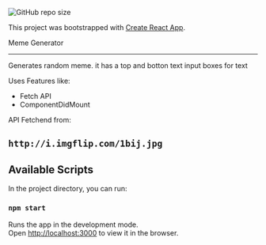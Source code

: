 ![GitHub repo size](https://img.shields.io/github/repo-size/zemchuks/meme-generator-react)


This project was bootstrapped with [Create React App](https://github.com/facebook/create-react-app).

Meme Generator

---

Generates random meme.  it has a top and botton text input boxes for text

Uses Features like:
- Fetch API
- ComponentDidMount

API Fetchend from:
## `http://i.imgflip.com/1bij.jpg`

## Available Scripts

In the project directory, you can run:

### `npm start`

Runs the app in the development mode.<br />
Open [http://localhost:3000](http://localhost:3000) to view it in the browser.